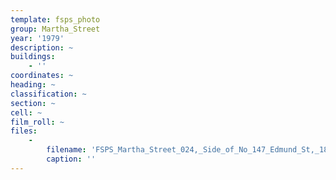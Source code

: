 ```yaml
---
template: fsps_photo
group: Martha_Street
year: '1979'
description: ~
buildings:
    - ''
coordinates: ~
heading: ~
classification: ~
section: ~
cell: ~
film_roll: ~
files:
    -
        filename: 'FSPS_Martha_Street_024,_Side_of_No_147_Edmund_St,_18-5-D,_1979.png'
        caption: ''
---
```

